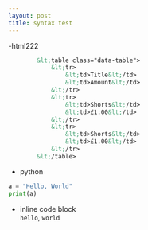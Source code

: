 ```yaml
---
layout: post
title: syntax test
---
```

-html222
```html
        &lt;table class="data-table">
            &lt;tr>
                &lt;td>Title&lt;/td>
                &lt;td>Amount&lt;/td>
            &lt;/tr>
            &lt;tr>
                &lt;td>Shorts&lt;/td>
                &lt;td>£1.00&lt;/td>
            &lt;/tr>   
            &lt;tr>
                &lt;td>Shorts&lt;/td>
                &lt;td>£1.00&lt;/td>
            &lt;/tr>           
        &lt;/table>
```

- python

```python
a = "Hello, World"
print(a)
```

- inline code block<br>
`hello`, `world`
